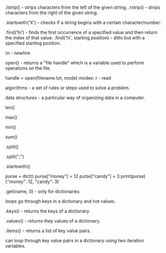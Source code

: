 .lstrip() - strips characters from the left of the given string.
.rstrip() - strips characters from the right of the given string.

.startswith('X') - checks if a string begins with a certain character/number.

.find('hi') - finds the first occurrence of a specified value and then return the index of that value.
.find('hi', starting position) - ditto but with a specified starting position.

\n - newline

open() - returns a "file handle" which is a variable used to perform operations on the file.

handle = open(filename.txt, mode)  modes: r - read

algorithms - a set of rules or steps used to solve a problem.

data structures - a particular way of organizing data in a computer.

len()

max()

min()

sum()

.split()

.split(";")

.startswith()

purse = dict()
purse["money"] = 12
putse["candy"] = 3
print(purse)
{"money": 12, "candy": 3}

.get(name, 0) - only for dictionaries

loops go through keys in a dictionary and not values.

.keys() - returns the keys of a dictionary.

.values() - returns they values of a dictionary.

.items() - returns a list of key value pairs.

can loop through key value pairs in a dictionary using two iteration variables.